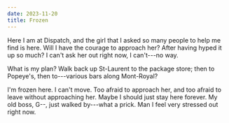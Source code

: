 ```yaml
---
date: 2023-11-20
title: Frozen
---
```


Here I am at Dispatch, and the girl that I asked so many people to help me find is here. Will I have the courage to approach her? After having hyped it up so much? I can't ask her out right now, I can't---no way.

What is my plan? Walk back up St-Laurent to the package store; then to Popeye's, then to---various bars along Mont-Royal?

I'm frozen here. I can't move. Too afraid to approach her, and too afraid to leave without approaching her. Maybe I should just stay here forever. My old boss, G--, just walked by---what a prick. Man I feel very stressed out right now.
